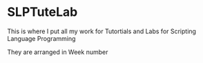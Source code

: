 # SLPTuteLab

This is where I put all my work for Tutortials and Labs for 
Scripting Language Programming

They are arranged in Week number
